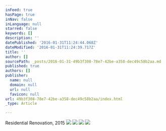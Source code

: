 ```yaml
---
inFeed: true
hasPage: true
inNav: false
inLanguage: null
starred: false
keywords: []
description: ''
datePublished: '2016-01-31T11:24:44.068Z'
dateModified: '2016-01-31T11:24:39.717Z'
title: ''
author: []
sourcePath: _posts/2016-01-31-49b3f308-78e7-42be-a358-dec49c58b2aa.md
published: true
authors: []
publisher:
  name: null
  domain: null
  url: null
  favicon: null
url: 49b3f308-78e7-42be-a358-dec49c58b2aa/index.html
_type: Article

---
```

Residential Renovation, 2015
![](https://the-grid-user-content.s3-us-west-2.amazonaws.com/cbea5911-44c9-4f20-8eaa-001b85cc19b7.jpg)
![](https://the-grid-user-content.s3-us-west-2.amazonaws.com/669f2b6d-c80d-43a0-8181-dd0a9e768b08.jpg)
![](https://the-grid-user-content.s3-us-west-2.amazonaws.com/782439e8-2fe0-48b5-8b32-86620d46091e.jpg)
![](https://the-grid-user-content.s3-us-west-2.amazonaws.com/0746ba05-7329-4665-86dc-1697995a76fc.jpg)